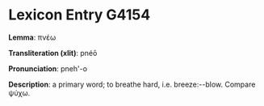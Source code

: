 # Lexicon Entry G4154

**Lemma**: πνέω

**Transliteration (xlit)**: pnéō

**Pronunciation**: pneh'-o

**Description**:
a primary word; to breathe hard, i.e. breeze:--blow. Compare ψύχω.
